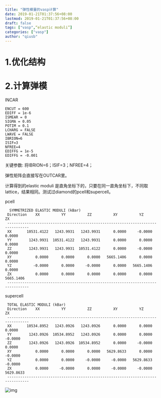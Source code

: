 ```yaml
---
title: "弹性模量的vasp计算"
date: 2019-01-21T01:37:56+08:00
lastmod: 2019-01-21T01:37:56+08:00
draft: false
tags: ["vasp",“elastic moduli”]
categories: ["vasp"]
author: "qiusb"
---
```


# 1.优化结构


# 2.计算弹模

INCAR
```
ENCUT = 600
EDIFF = 1e-6
ISMEAR = 0
SIGMA = 0.05
POTIM = 0.1
LCHARG = FALSE
LWAVE = FALSE
IBRION=6
ISIF=3
NFREE=4
EDIFFG = 1e-5
EDIFFG = -0.001
```
关键参数:  将IBRION=6；ISIF=3；NFREE=4；

弹性矩阵会直接写在OUTCAR里。


计算得到的elastic moduli 是直角坐标下的，只要在同一直角坐标下，不同取lattice，结果相同。测试过diamond的pcell和supercell。


pcell
```
  SYMMETRIZED ELASTIC MODULI (kBar)
 Direction    XX          YY          ZZ          XY          YZ          ZX
 --------------------------------------------------------------------------------
 XX       10531.4122   1243.9931   1243.9931      0.0000     -0.0000      0.0000
 YY        1243.9931  10531.4122   1243.9931      0.0000      0.0000      0.0000
 ZZ        1243.9931   1243.9931  10531.4122      0.0000     -0.0000      0.0000
 XY           0.0000      0.0000      0.0000   5665.1406      0.0000      0.0000
 YZ          -0.0000      0.0000     -0.0000      0.0000   5665.1406      0.0000
 ZX           0.0000      0.0000      0.0000      0.0000      0.0000   5665.1406
 --------------------------------------------------------------------------------
```


supercell
```
 TOTAL ELASTIC MODULI (kBar)
 Direction    XX          YY          ZZ          XY          YZ          ZX
 --------------------------------------------------------------------------------
 XX       10534.8952   1243.0926   1243.0926      0.0000      0.0000      0.0000
 YY        1243.0926  10534.8952   1243.0926      0.0000      0.0000     -0.0000
 ZZ        1243.0926   1243.0926  10534.8952      0.0000     -0.0000      0.0000
 XY           0.0000      0.0000      0.0000   5629.8633      0.0000     -0.0000
 YZ           0.0000      0.0000     -0.0000     -0.0000   5629.8633     -0.0000
 ZX           0.0000     -0.0000      0.0000     -0.0000     -0.0000   5629.8633
 --------------------------------------------------------------------------------
```
![](https://github.com/shaobinqiu/shaobinqiu.github.io/blob/master/images/cmder.jpg "img")
